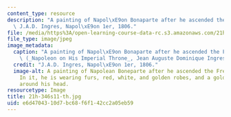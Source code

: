 ```yaml
---
content_type: resource
description: "A painting of Napol\xE9on Bonaparte after he ascended the French throne.\
  \ J.A.D. Ingres, Napol\xE9on 1er, 1806."
file: /media/https%3A/open-learning-course-data-rc.s3.amazonaws.com/21h-346-france-1660-1815-enlightenment-revolution-napoleon-spring-2011/e6d4704310d7bc68f6f142cc2a05eb59_21h-346s11-th.jpg
file_type: image/jpeg
image_metadata:
  caption: "A painting of Napol\xE9on Bonaparte after he ascended the French throne.\
    \ (_Napoleon on His Imperial Throne_, Jean Auguste Dominique Ingres, 1806.)"
  credit: "J.A.D. Ingres, Napol\xE9on 1er, 1806."
  image-alt: A painting of Napolean Boneparte after he ascended the French throne.
    In it, he is wearing furs, red, white, and golden robes, and a golden laurel wreath
    around his head.
resourcetype: Image
title: 21h-346s11-th.jpg
uid: e6d47043-10d7-bc68-f6f1-42cc2a05eb59
---
```


